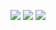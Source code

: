 ![](http://github-profile-summary-cards.vercel.app/api/cards/profile-details?username=dttric&theme=transparent)
![](http://github-profile-summary-cards.vercel.app/api/cards/most-commit-language?username=dttric&theme=transparent)  ![](http://github-profile-summary-cards.vercel.app/api/cards/stats?username=dttric&theme=transparent) 
